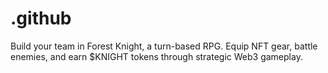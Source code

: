 # .github
Build your team in Forest Knight, a turn-based RPG. Equip NFT gear, battle enemies, and earn $KNIGHT tokens through strategic Web3 gameplay.
